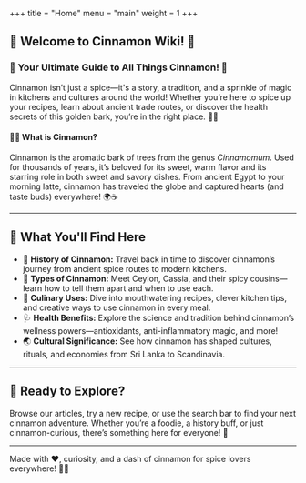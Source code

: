 +++
title = "Home"
menu = "main"
weight = 1
+++

## 🥳 Welcome to Cinnamon Wiki! 🥳

### 🌟 Your Ultimate Guide to All Things Cinnamon! 🌟

Cinnamon isn’t just a spice—it's a story, a tradition, and a sprinkle of magic in kitchens and cultures around the world! Whether you’re here to spice up your recipes, learn about ancient trade routes, or discover the health secrets of this golden bark, you’re in the right place. 🧭✨

#### 🧑‍🍳 **What is Cinnamon?**
Cinnamon is the aromatic bark of trees from the genus *Cinnamomum*. Used for thousands of years, it’s beloved for its sweet, warm flavor and its starring role in both sweet and savory dishes. From ancient Egypt to your morning latte, cinnamon has traveled the globe and captured hearts (and taste buds) everywhere! 🌍☕️

---

## 🔎 What You'll Find Here

- 🏺 **History of Cinnamon:** Travel back in time to discover cinnamon’s journey from ancient spice routes to modern kitchens.
- 🌳 **Types of Cinnamon:** Meet Ceylon, Cassia, and their spicy cousins—learn how to tell them apart and when to use each.
- 🍰 **Culinary Uses:** Dive into mouthwatering recipes, clever kitchen tips, and creative ways to use cinnamon in every meal.
- 🩺 **Health Benefits:** Explore the science and tradition behind cinnamon’s wellness powers—antioxidants, anti-inflammatory magic, and more!
- 🌏 **Cultural Significance:** See how cinnamon has shaped cultures, rituals, and economies from Sri Lanka to Scandinavia.

---

## 🚀 Ready to Explore?

Browse our articles, try a new recipe, or use the search bar to find your next cinnamon adventure. Whether you’re a foodie, a history buff, or just cinnamon-curious, there’s something here for everyone! 🎉

---

Made with ❤️, curiosity, and a dash of cinnamon for spice lovers everywhere! 🥄✨
